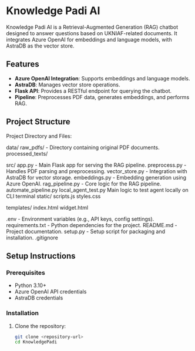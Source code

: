 # Knowledge Padi AI

Knowledge Padi AI is a Retrieval-Augmented Generation (RAG) chatbot designed to answer questions based on UKNIAF-related documents. It integrates Azure OpenAI for embeddings and language models, with AstraDB as the vector store.

## Features
- **Azure OpenAI Integration**: Supports embeddings and language models.
- **AstraDB**: Manages vector store operations.
- **Flask API**: Provides a RESTful endpoint for querying the chatbot.
- **Pipeline**: Preprocesses PDF data, generates embeddings, and performs RAG.

## Project Structure

Project Directory and Files:

data/
    raw_pdfs/ -           Directory containing original PDF documents.
    processed_texts/

src/
   app.py -               Main Flask app for serving the RAG pipeline.
   preprocess.py -        Handles PDF parsing and preprocessing.
   vector_store.py -      Integration with AstraDB for vector storage.
   embeddings.py -        Embedding generation using Azure OpenAI.
   rag_pipeline.py -      Core logic for the RAG pipeline.
   automate_pipeline.py
   local_agent_test.py    Main logic to test agent locally on CLI terminal
   static/
         scripts.js
         styles.css

   templates/
            index.html
            widget.html
 

.env -                    Environment variables (e.g., API keys, config settings).
requirements.txt -        Python dependencies for the project.
README.md -               Project documentation.
setup.py -                Setup script for packaging and installation.
.gitignore



## Setup Instructions

### Prerequisites
- Python 3.10+
- Azure OpenAI API credentials
- AstraDB credentials

### Installation
1. Clone the repository:
   ```bash
   git clone <repository-url>
   cd KnowledgePadi
